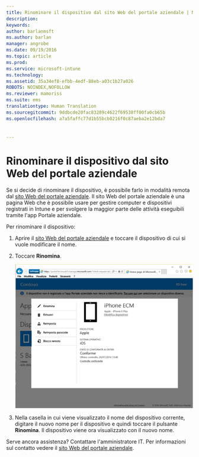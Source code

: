```yaml
---
title: Rinominare il dispositivo dal sito Web del portale aziendale | Microsoft Intune
description: 
keywords: 
author: barlanmsft
ms.author: barlan
manager: angrobe
ms.date: 09/19/2016
ms.topic: article
ms.prod: 
ms.service: microsoft-intune
ms.technology: 
ms.assetid: 35a34ef8-efbb-4edf-88eb-a03c1b27a026
ROBOTS: NOINDEX,NOFOLLOW
ms.reviewer: mamoriss
ms.suite: ems
translationtype: Human Translation
ms.sourcegitcommit: 9ddbcde20fac83289c4622f69538ff00fa0cb65b
ms.openlocfilehash: a7a5faffc77d1b55bcb0216f0c87aeba2e12bda7


---
```



# <a name="rename-your-device-from-the-company-portal-website"></a>Rinominare il dispositivo dal sito Web del portale aziendale

Se si decide di rinominare il dispositivo, è possibile farlo in modalità remota dal [sito Web del portale aziendale](http://portal.manage.microsoft.com). Il sito Web del portale aziendale è una pagina Web che è possibile usare per gestire computer e dispositivi registrati in Intune e per svolgere la maggior parte delle attività eseguibili tramite l'app Portale aziendale.

Per rinominare il dispositivo:

1.  Aprire il [sito Web del portale aziendale](http://portal.manage.microsoft.com) e toccare il dispositivo di cui si vuole modificare il nome.

2.  Toccare **Rinomina**.

    ![rename-device-option-on-company-portal-website](./media/iwp-screen-with-all-options.png)

3.  Nella casella in cui viene visualizzato il nome del dispositivo corrente, digitare il nuovo nome per il dispositivo e quindi toccare il pulsante **Rinomina**. Il dispositivo viene ora visualizzato con il nuovo nome.

Serve ancora assistenza? Contattare l'amministratore IT. Per informazioni sul contatto vedere il [sito Web del portale aziendale](http://portal.manage.microsoft.com).



<!--HONumber=Nov16_HO1-->


